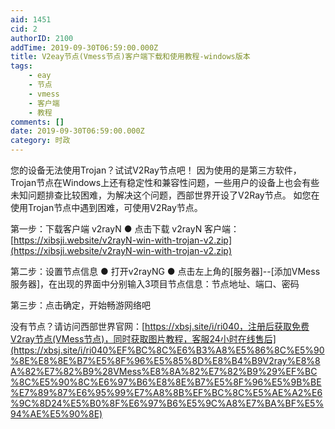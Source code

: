 ```yaml
---
aid: 1451
cid: 2
authorID: 2100
addTime: 2019-09-30T06:59:00.000Z
title: V2eay节点(Vmess节点)客户端下载和使用教程-windows版本
tags:
    - eay
    - 节点
    - vmess
    - 客户端
    - 教程
comments: []
date: 2019-09-30T06:59:00.000Z
category: 时政
---
```


您的设备无法使用Trojan？试试V2Ray节点吧！ 因为使用的是第三方软件，Trojan节点在Windows上还有稳定性和兼容性问题，一些用户的设备上也会有些未知问题排查比较困难，为解决这个问题，西部世界开设了V2Ray节点。 如您在使用Trojan节点中遇到困难，可使用V2Ray节点。

第一步：下载客户端 v2rayN ● 点击下载 v2rayN 客户端：[https://xibsji.website/v2rayN-win-with-trojan-v2.zip](https://xibsji.website/v2rayN-win-with-trojan-v2.zip)

第二步：设置节点信息 ● 打开v2rayNG ● 点击左上角的\[服务器\]--\[添加VMess服务器\]，在出现的界面中分别输入3项目节点信息：节点地址、端口、密码

第三步：点击确定，开始畅游网络吧

没有节点？请访问西部世界官网：[https://xbsj.site/i/ri040，注册后获取免费V2ray节点(VMess节点)，同时获取图片教程，客服24小时在线售后](https://xbsj.site/i/ri040%EF%BC%8C%E6%B3%A8%E5%86%8C%E5%90%8E%E8%8E%B7%E5%8F%96%E5%85%8D%E8%B4%B9V2ray%E8%8A%82%E7%82%B9%28VMess%E8%8A%82%E7%82%B9%29%EF%BC%8C%E5%90%8C%E6%97%B6%E8%8E%B7%E5%8F%96%E5%9B%BE%E7%89%87%E6%95%99%E7%A8%8B%EF%BC%8C%E5%AE%A2%E6%9C%8D24%E5%B0%8F%E6%97%B6%E5%9C%A8%E7%BA%BF%E5%94%AE%E5%90%8E)
